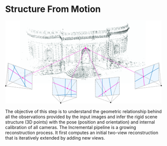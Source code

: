 # Structure From Motion

![](.gitbook/assets/teaser.png)

The objective of this step is to understand the geometric relationship behind all the observations provided by the input images and infer the rigid scene structure \(3D points\) with the pose \(position and orientation\) and internal calibration of all cameras. The Incremental pipeline is a growing reconstruction process. It first computes an initial two-view reconstruction that is iteratively extended by adding new views.

